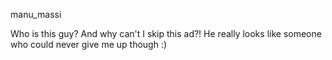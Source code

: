 manu_massi

Who is this guy? And why can't I skip this ad?! He really looks like someone who could never give me up though :)
